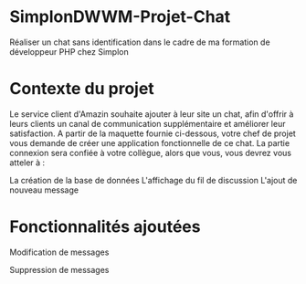 # SimplonDWWM-Projet-Chat
Réaliser un chat sans identification dans le cadre de ma formation de développeur PHP chez Simplon

# Contexte du projet
Le service client d'Amazin souhaite ajouter à leur site un chat, afin d'offrir à leurs clients un canal de communication supplémentaire et améliorer leur satisfaction. A partir de la maquette fournie ci-dessous, votre chef de projet vous demande de créer une application fonctionnelle de ce chat. La partie connexion sera confiée à votre collègue, alors que vous, vous devrez vous atteler à :

La création de la base de données
L'affichage du fil de discussion
L'ajout de nouveau message

# Fonctionnalités ajoutées
Modification de messages

Suppression de messages


